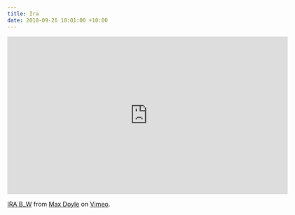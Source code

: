 ```yaml
---
title: Ira
date: 2018-09-26 18:01:00 +10:00
---
```


<iframe src="https://player.vimeo.com/video/291859158" width="640" height="360" frameborder="0" webkitallowfullscreen mozallowfullscreen allowfullscreen></iframe>
<p><a href="https://vimeo.com/291859158">IRA B_W</a> from <a href="https://vimeo.com/maxdoyle">Max Doyle</a> on <a href="https://vimeo.com">Vimeo</a>.</p>